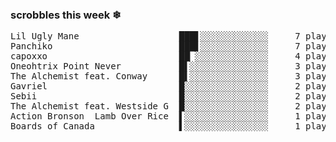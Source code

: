 <h3>scrobbles this week ❄</h3><pre>Lil Ugly Mane                   ███▋░░░░░░░░░░░░░     7 plays
Panchiko                        ███▋░░░░░░░░░░░░░     7 plays
capoxxo                         ██▏░░░░░░░░░░░░░░     4 plays
Oneohtrix Point Never           █▌░░░░░░░░░░░░░░░     3 plays
The Alchemist feat. Conway      █▌░░░░░░░░░░░░░░░     3 plays
Gavriel                         █░░░░░░░░░░░░░░░░     2 plays
Sebii                           █░░░░░░░░░░░░░░░░     2 plays
The Alchemist feat. Westside G  █░░░░░░░░░░░░░░░░     2 plays
Action Bronson  Lamb Over Rice  ▌░░░░░░░░░░░░░░░░     1 plays
Boards of Canada                ▌░░░░░░░░░░░░░░░░     1 plays</pre>